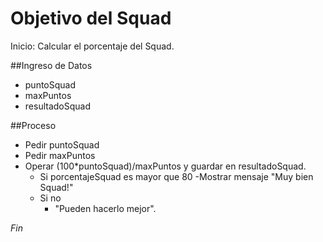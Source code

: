 # Objetivo del Squad

Inicio: Calcular el porcentaje del Squad.

##Ingreso de Datos
- puntoSquad
- maxPuntos
- resultadoSquad

##Proceso
- Pedir puntoSquad
- Pedir maxPuntos
- Operar (100*puntoSquad)/maxPuntos y guardar en resultadoSquad.
    - Si porcentajeSquad es mayor que 80
        -Mostrar mensaje "Muy bien Squad!"
    - Si no
        - "Pueden hacerlo mejor".

*Fin*
